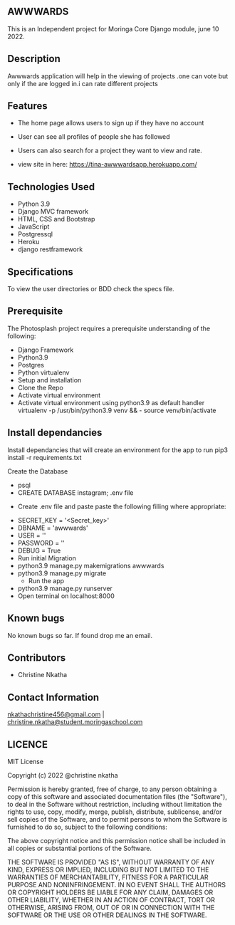 ## AWWWARDS
This is an Independent project for Moringa Core Django module, june 10 2022.

 ## Description
Awwwards application will help in the viewing of projects .one can vote but only if the are logged in.i can rate different projects 

 ## Features
- The home page allows users to sign up if they have no account
- User can see all profiles of people she has followed
- Users can also search for a project  they want to view and rate.

- view site in here: https://tina-awwwardsapp.herokuapp.com/

## Technologies Used
- Python 3.9
- Django MVC framework
- HTML, CSS and Bootstrap
- JavaScript
- Postgressql
- Heroku
- django restframework
 ## Specifications
To view the user directories or BDD check the specs file.

## Prerequisite
The Photosplash project requires a prerequisite understanding of the following:

- Django Framework
- Python3.9
- Postgres
- Python virtualenv
- Setup and installation
- Clone the Repo
- Activate virtual environment
- Activate virtual environment using python3.9 as default handler virtualenv -p /usr/bin/python3.9 venv && -  source venv/bin/activate

## Install dependancies
Install dependancies that will create an environment for the app to run pip3 install -r requirements.txt

Create the Database
- psql
- CREATE DATABASE instagram;
.env file
* Create .env file and paste paste the following filling where appropriate:

- SECRET_KEY = '<Secret_key>'
- DBNAME = 'awwwards'
- USER = '<Username>'
- PASSWORD = '<password>'
- DEBUG = True
- Run initial Migration
- python3.9 manage.py makemigrations awwwards
- python3.9 manage.py migrate
     * Run the app
- python3.9 manage.py runserver
- Open terminal on localhost:8000
 ## Known bugs
No known bugs so far. If found drop me an email.

 ##  Contributors
- Christine Nkatha
## Contact Information
nkathachristine456@gmail.com | christine.nkatha@student.moringaschool.com



## LICENCE
MIT License

Copyright (c) 2022 @christine nkatha

Permission is hereby granted, free of charge, to any person obtaining a copy of this software and associated documentation files (the "Software"), to deal in the Software without restriction, including without limitation the rights to use, copy, modify, merge, publish, distribute, sublicense, and/or sell copies of the Software, and to permit persons to whom the Software is furnished to do so, subject to the following conditions:

The above copyright notice and this permission notice shall be included in all copies or substantial portions of the Software.

THE SOFTWARE IS PROVIDED "AS IS", WITHOUT WARRANTY OF ANY KIND, EXPRESS OR IMPLIED, INCLUDING BUT NOT LIMITED TO THE WARRANTIES OF MERCHANTABILITY, FITNESS FOR A PARTICULAR PURPOSE AND NONINFRINGEMENT. IN NO EVENT SHALL THE AUTHORS OR COPYRIGHT HOLDERS BE LIABLE FOR ANY CLAIM, DAMAGES OR OTHER LIABILITY, WHETHER IN AN ACTION OF CONTRACT, TORT OR OTHERWISE, ARISING FROM, OUT OF OR IN CONNECTION WITH THE SOFTWARE OR THE USE OR OTHER DEALINGS IN THE SOFTWARE.